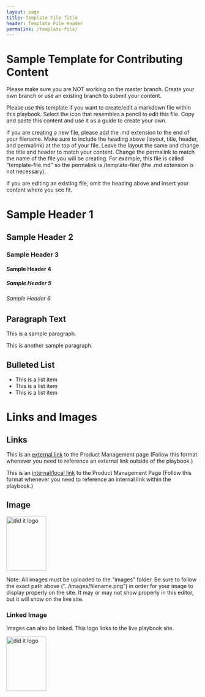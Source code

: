 ```yaml
---
layout: page
title: Template File Title
header: Template File Header
permalink: /template-file/
---
```


<h1> Sample Template for Contributing Content </h1>
<p> Please make sure you are NOT working on the master branch. Create your own branch or use an existing branch to submit your content.</p>
<p> Please use this template if you want to create/edit a markdown file within this playbook. Select the icon that resembles a pencil to edit this file. Copy and paste this content and use it as a guide to create your own.</p>
<p> If you are creating a new file, please add the .md extension to the end of your filename. Make sure to include the heading above (layout, title, header, and permalink) at the top of your file. Leave the layout the same and change the title and header to match your content. Change the permalink to match the name of the file you will be creating. For example, this file is called "template-file.md" so the permalink is /template-file/ (the .md extension is not necessary). </p>

<p>If you are editing an existing file, omit the heading above and insert your content where you see fit.</p>

<h1>Sample Header 1</h1>
<h2>Sample Header 2</h2>
<h3>Sample Header 3</h3>
<h4>Sample Header 4</h4>
<h5>Sample Header 5</h5>
<h6>Sample Header 6</h6>


<h2>Paragraph Text</h2>
<p>This is a sample paragraph.</p>
<p>This is another sample paragraph.</p>


<h2>Bulleted List</h3>
<ul>
  <li>This is a list item</li>
  <li>This is a list item</li>
  <li>This is a list item</li>
</ul>

<h1>Links and Images</h1>

<h2>Links</h2>
<p>This is an <a href="https://pages.git.uscis.dhs.gov/USCIS/didit_playbook/product-management/">external link</a> to the Product Management page (Follow this format whenever you need to reference an external link outside of the playbook.)
</p>

<p>This is an <a href="product-management.md">internal/local link</a> to the Product Management Page (Follow this format whenever you need to reference an internal link within the playbook.)
</p>

<h2>Image</h2>
<img src="../images/didit_logo.png" alt="did it logo" width="104" height="142"/>
<p>Note: All images must be uploaded to the "images" folder. Be sure to follow the exact path above ("../images/filename.png") in order for your image to display properly on the site. It may or may not show properly in this editor, but it will show on the live site.</p>

<h3>Linked Image</h3>
<p>Images can also be linked. This logo links to the live playbook site.</p>
<a href="https://pages.git.uscis.dhs.gov/USCIS/didit_playbook/">
<img src="../images/didit_logo.png" alt="did it logo" width="104" height="142"/>
</a>

